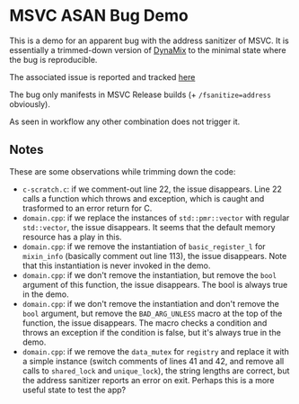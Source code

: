 # MSVC ASAN Bug Demo

This is a demo for an apparent bug with the address sanitizer of MSVC. It is essentially a trimmed-down version of [DynaMix](https://github.com/iboB/dynamix) to the minimal state where the bug is reproducible.

The associated issue is reported and tracked [here](https://developercommunity.visualstudio.com/t/Address-sanitizer-in-Release-may-introdu/10314256?)

The bug only manifests in MSVC Release builds (+ `/fsanitize=address` obviously).

As seen in workflow any other combination does not trigger it.

## Notes

These are some observations while trimming down the code:

* `c-scratch.c`: if we comment-out line 22, the issue disappears. Line 22 calls a function which throws and exception, which is caught and trasformed to an error return for C.
* `domain.cpp`: if we replace the instances of `std::pmr::vector` with regular `std::vector`, the issue disappears. It seems that the default memory resource has a play in this.
* `domain.cpp`: if we remove the instantiation of `basic_register_l` for `mixin_info` (basically comment out line 113), the issue disappears. Note that this instantiation is never invoked in the demo.
* `domain.cpp`: if we don't remove the instantiation, but remove the `bool` argument of this function, the issue disappears. The bool is always true in the demo.
* `domain.cpp`: if we don't remove the instantiation and don't remove the `bool` argument, but remove the `BAD_ARG_UNLESS` macro at the top of the function, the issue disappears. The macro checks a condition and throws an exception if the condition is false, but it's always true in the demo.
* `domain.cpp`: if we remove the `data_mutex` for `registry` and replace it with a simple instance (switch comments of lines 41 and 42, and remove all calls to `shared_lock` and `unique_lock`), the string lengths are correct, but the address sanitizer reports an error on exit. Perhaps this is a more useful state to test the app?
